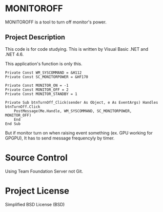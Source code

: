 # MONITOROFF

MONITOROFF is a tool to turn off monitor's power.

## Project Description

This code is for code studying.
This is written by Visual Basic .NET and .NET 4.6.

This application's function is only this.

    Private Const WM_SYSCOMMAND = &H112
    Private Const SC_MONITORPOWER = &HF170

    Private Const MONITOR_ON = -1
    Private Const MONITOR_OFF = 2
    Private Const MONITOR_STANDBY = 1

    Private Sub btnTurnOff_Click(sender As Object, e As EventArgs) Handles btnTurnOff.Click
        PostMessage(Me.Handle, WM_SYSCOMMAND, SC_MONITORPOWER, MONITOR_OFF)
        End
    End Sub

But if monitor turn on when raising event something (ex. GPU working for GPGPU),
It has to send message frequencyly by timer.

# Source Control

Using Team Foundation Server not Git.

# Project License

Simplified BSD License (BSD)
